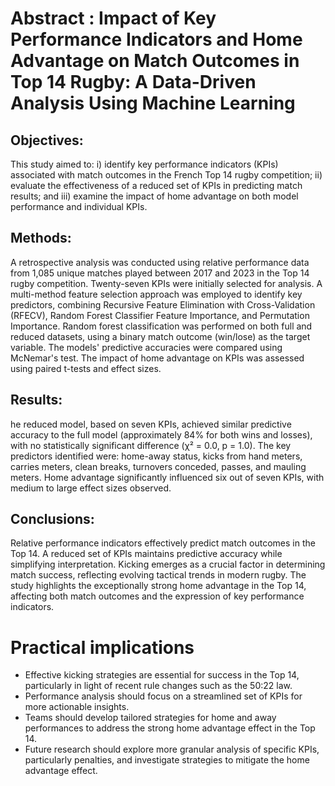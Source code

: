 # Abstract : Impact of Key Performance Indicators and Home Advantage on Match Outcomes in Top 14 Rugby: A Data-Driven Analysis Using Machine Learning

## Objectives:
This study aimed to: i) identify key performance indicators (KPIs) associated with match outcomes in the French Top 14 rugby competition; ii) evaluate the effectiveness of a reduced set of KPIs in predicting match results; and iii) examine the impact of home advantage on both model performance and individual KPIs.

## Methods: 
A retrospective analysis was conducted using relative performance data from 1,085 unique matches played between 2017 and 2023 in the Top 14 rugby competition. Twenty-seven KPIs were initially selected for analysis. A multi-method feature selection approach was employed to identify key predictors, combining Recursive Feature Elimination with Cross-Validation (RFECV), Random Forest Classifier Feature Importance, and Permutation Importance. Random forest classification was performed on both full and reduced datasets, using a binary match outcome (win/lose) as the target variable. The models' predictive accuracies were compared using McNemar's test. The impact of home advantage on KPIs was assessed using paired t-tests and effect sizes.

## Results:
he reduced model, based on seven KPIs, achieved similar predictive accuracy to the full model (approximately 84% for both wins and losses), with no statistically significant difference (χ² = 0.0, p = 1.0). The key predictors identified were: home-away status, kicks from hand meters, carries meters, clean breaks, turnovers conceded, passes, and mauling meters. Home advantage significantly influenced six out of seven KPIs, with medium to large effect sizes observed.

## Conclusions:
Relative performance indicators effectively predict match outcomes in the Top 14. A reduced set of KPIs maintains predictive accuracy while simplifying interpretation. Kicking emerges as a crucial factor in determining match success, reflecting evolving tactical trends in modern rugby. The study highlights the exceptionally strong home advantage in the Top 14, affecting both match outcomes and the expression of key performance indicators.

# Practical implications

- Effective kicking strategies are essential for success in the Top 14, particularly in light of recent rule changes such as the 50:22 law.
- Performance analysis should focus on a streamlined set of KPIs for more actionable insights.
- Teams should develop tailored strategies for home and away performances to address the strong home advantage effect in the Top 14.
- Future research should explore more granular analysis of specific KPIs, particularly penalties, and investigate strategies to mitigate the home advantage effect.
